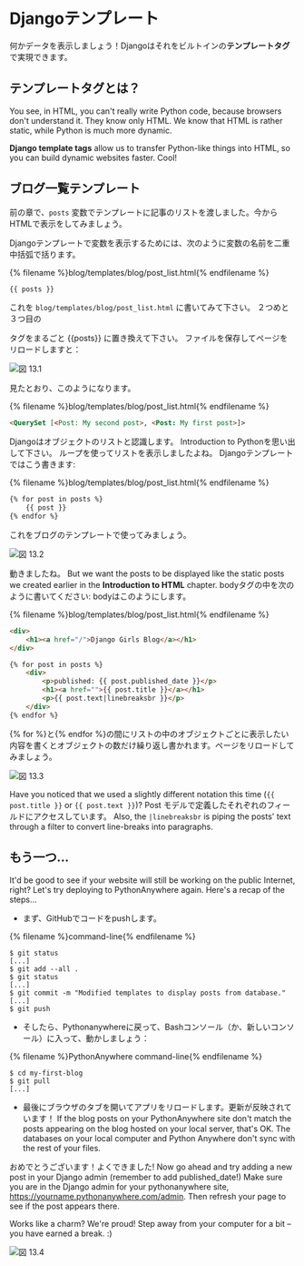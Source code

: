# Djangoテンプレート

何かデータを表示しましょう！Djangoはそれをビルトインの**テンプレートタグ**で実現できます。

## テンプレートタグとは？

You see, in HTML, you can't really write Python code, because browsers don't understand it. They know only HTML. We know that HTML is rather static, while Python is much more dynamic.

**Django template tags** allow us to transfer Python-like things into HTML, so you can build dynamic websites faster. Cool!

## ブログ一覧テンプレート

前の章で、`posts` 変数でテンプレートに記事のリストを渡しました。今からHTMLで表示をしてみましょう。

Djangoテンプレートで変数を表示するためには、次のように変数の名前を二重中括弧で括ります。

{% filename %}blog/templates/blog/post_list.html{% endfilename %}

```html
{{ posts }}
```

これを `blog/templates/blog/post_list.html` に書いてみて下さい。 ２つめと３つ目の

<div>
</div>タグをまるごと {{posts}} に置き換えて下さい。 ファイルを保存してページをリロードしますと：

![図 13.1](images/step1.png)

見たとおり、このようになります。

{% filename %}blog/templates/blog/post_list.html{% endfilename %}

```html
<QuerySet [<Post: My second post>, <Post: My first post>]>
```

Djangoはオブジェクトのリストと認識します。 Introduction to Pythonを思い出して下さい。 ループを使ってリストを表示しましたよね。 Djangoテンプレートではこう書きます:

{% filename %}blog/templates/blog/post_list.html{% endfilename %}

```html
{% for post in posts %}
    {{ post }}
{% endfor %}
```

これをブログのテンプレートで使ってみましょう。

![図 13.2](images/step2.png)

動きましたね。 But we want the posts to be displayed like the static posts we created earlier in the **Introduction to HTML** chapter. bodyタグの中を次のように書いてください: bodyはこのようにします。

{% filename %}blog/templates/blog/post_list.html{% endfilename %}

```html
<div>
    <h1><a href="/">Django Girls Blog</a></h1>
</div>

{% for post in posts %}
    <div>
        <p>published: {{ post.published_date }}</p>
        <h1><a href="">{{ post.title }}</a></h1>
        <p>{{ post.text|linebreaksbr }}</p>
    </div>
{% endfor %}
```

{% for %}と{% endfor %}の間にリストの中のオブジェクトごとに表示したい内容を書くとオブジェクトの数だけ繰り返し書かれます。ページをリロードしてみましょう。

![図 13.3](images/step3.png)

Have you noticed that we used a slightly different notation this time (`{{ post.title }}` or `{{ post.text }}`)? Post モデルで定義したそれぞれのフィールドにアクセスしています。 Also, the `|linebreaksbr` is piping the posts' text through a filter to convert line-breaks into paragraphs.

## もう一つ...

It'd be good to see if your website will still be working on the public Internet, right? Let's try deploying to PythonAnywhere again. Here's a recap of the steps…

* まず、GitHubでコードをpushします。

{% filename %}command-line{% endfilename %}

    $ git status
    [...]
    $ git add --all .
    $ git status
    [...]
    $ git commit -m "Modified templates to display posts from database."
    [...]
    $ git push
    

* そしたら、Pythonanywhereに戻って、Bashコンソール（か、新しいコンソール）に入って、動かしましょう：

{% filename %}PythonAnywhere command-line{% endfilename %}

    $ cd my-first-blog
    $ git pull
    [...]
    

* 最後にブラウザのタブを開いてアプリをリロードします。更新が反映されています！ If the blog posts on your PythonAnywhere site don't match the posts appearing on the blog hosted on your local server, that's OK. The databases on your local computer and Python Anywhere don't sync with the rest of your files.

おめでとうございます！よくできました! Now go ahead and try adding a new post in your Django admin (remember to add published_date!) Make sure you are in the Django admin for your pythonanywhere site, https://yourname.pythonanywhere.com/admin. Then refresh your page to see if the post appears there.

Works like a charm? We're proud! Step away from your computer for a bit – you have earned a break. :)

![図 13.4](images/donut.png)